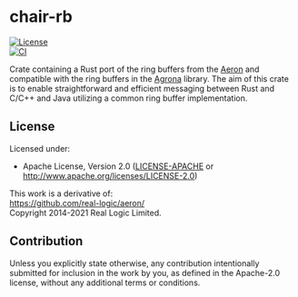 # chair-rb
[![License](https://img.shields.io/github/license/atrumbo/chair-rb.svg)](https://github.com/atrumbo/chair-rb/blob/main/LICENSE)   
[![CI](https://github.com/atrumbo/chair-rb/actions/workflows/rust.yml/badge.svg)](https://github.com/atrumbo/chair-rb/actions)

Crate containing a Rust port of the ring buffers from the [Aeron](https://github.com/real-logic/aeron) and compatible with the ring buffers in the [Agrona](https://github.com/real-logic/agrona) library. 
The aim of this crate is to enable straightforward and efficient messaging between Rust and C/C++ and Java utilizing a common ring buffer implementation.

## License

Licensed under:

* Apache License, Version 2.0
  ([LICENSE-APACHE](LICENSE-APACHE) or http://www.apache.org/licenses/LICENSE-2.0)

This work is a derivative of:  
https://github.com/real-logic/aeron/  
Copyright 2014-2021 Real Logic Limited.

## Contribution

Unless you explicitly state otherwise, any contribution intentionally submitted
for inclusion in the work by you, as defined in the Apache-2.0 license, without any additional terms or conditions.